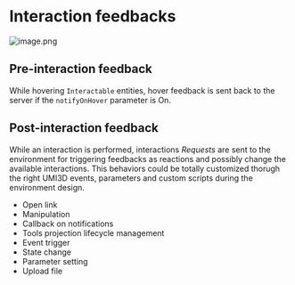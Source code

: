 # Interaction feedbacks

![image.png](./img)

## Pre-interaction feedback

While hovering `Interactable` entities, hover feedback is sent back to the server if the `notifyOnHover` parameter is On.

## Post-interaction feedback

While an interaction is performed, interactions _Requests_ are sent to the environment for triggering feedbacks as reactions and possibly change the available interactions. This behaviors could be totally customized thorugh the right UMI3D events, parameters and custom scripts during the environment design.

- Open link
- Manipulation
- Callback on notifications
- Tools projection lifecycle management
- Event trigger
- State change
- Parameter setting
- Upload file
